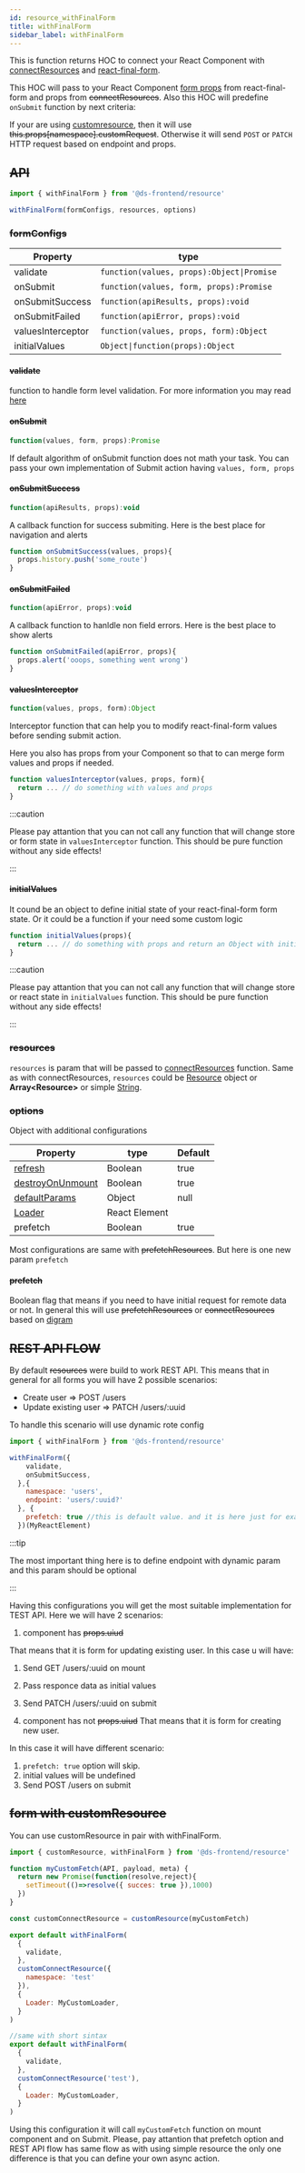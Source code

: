 ```yaml
---
id: resource_withFinalForm
title: withFinalForm
sidebar_label: withFinalForm
---
```


This is function returns HOC to connect your React Component with [connectResources](/frontend-docs/docs/resources/connect_resources) and [react-final-form](https://final-form.org/react).

This HOC will pass to your React Component [form props](https://final-form.org/docs/react-final-form/types/FormRenderProps) from  react-final-form and props from ~~connectResources~~.
Also this HOC will predefine `onSubmit` function by next criteria:

If your are using [customresource](/frontend-docs/docs/resources/resource_customresources), then it will use ~~this.props[namespace].customRequest~~. Otherwise it will send `POST` or `PATCH` HTTP request based on endpoint and props.


## ~~API~~
```javascript
import { withFinalForm } from '@ds-frontend/resource'

withFinalForm(formConfigs, resources, options)
```
### ~~formConfigs~~

|  Property             |      type                                      |
| ----------------------| ---------------------------------------------- |
|   validate            | ```function(values, props):Object\|Promise```  |
|   onSubmit            | ```function(values, form, props):Promise```    |
|   onSubmitSuccess     | ```function(apiResults, props):void```         |
|   onSubmitFailed      | ```function(apiError, props):void```           |
|   valuesInterceptor   | ```function(values, props, form):Object```     |
|   initialValues       | ```Object\|function(props):Object```           |

#### ~~validate~~
function to handle form level validation. For more information you may read [here](/frontend-docs/docs/skeleton/skeleton_forms#form-level-validation)

#### ~~onSubmit~~
```javascript
function(values, form, props):Promise
```
If default algorithm of onSubmit function does not math your task. You can pass your own implementation of Submit action having `values, form, props`

#### ~~onSubmitSuccess~~
```javascript
function(apiResults, props):void
```
A callback function for success submiting. Here is the best place for navigation and alerts

```javascript
function onSubmitSuccess(values, props){
  props.history.push('some_route')
}
```

#### ~~onSubmitFailed~~
```javascript
function(apiError, props):void
```
A callback function to hanldle non field errors. Here is the best place to show alerts

```javascript
function onSubmitFailed(apiError, props){
  props.alert('ooops, something went wrong')
}
```

#### ~~valuesInterceptor~~
```javascript
function(values, props, form):Object
```
Interceptor function that can help you to modify react-final-form values before sending submit action.

Here you also has props from your Component so that to can merge form values and props if needed.

```javascript
function valuesInterceptor(values, props, form){
  return ... // do something with values and props
}
```

:::caution

Please pay attantion that you can not call any function that will change store or form state in `valuesInterceptor` function. This should be pure function without any side effects!

:::

#### ~~initialValues~~

It cound be an object to define initial state of your react-final-form form state.
Or it could be a function if your need some custom logic

```javascript
function initialValues(props){
  return ... // do something with props and return an Object with initial form values
}
```
:::caution

Please pay attantion that you can not call any function that will change store or react state in `initialValues` function. This should be pure function without any side effects!

:::


### ~~resources~~

`resources` is param that will be passed to [connectResources](/frontend-docs/docs/resources/connect_resources) function.
Same as with connectResources, `resources` could be [Resource](/frontend-docs/docs/resources/connect_resources#resource) object or **Array<Resource\>** or simple [String](/frontend-docs/docs/resources/connect_resources#simple-syntax).

### ~~options~~

Object with additional configurations

|  Property          |      type             |      Default  |
| -------------------| --------------------- | --------------|
|   [refresh](/frontend-docs/docs/resources/resource_prefetchResources#refresh)          | Boolean               | true          |
|   [destroyOnUnmount](/frontend-docs/docs/resources/resource_prefetchResources#destroyonunmount) | Boolean               | true          | 
|   [defaultParams](/frontend-docs/docs/resources/resource_prefetchResources#defaultparams)    | Object                | null          | 
|   [Loader](/frontend-docs/docs/resources/resource_prefetchResources#loader)           | React Element         |               | 
|   prefetch          | Boolean        |        true       | 

Most configurations are same with ~~prefetchResources~~. But here is one new param `prefetch`

#### ~~prefetch~~
Boolean flag that means if you need to have initial request for remote data or not.
In general this will use ~~prefetchResources~~ or ~~connectResources~~ based on [digram](/frontend-docs/docs/resources/resource_prefetchResources#prefetchresources-us-connectresources)


## ~~REST API FLOW~~

By default ~~resources~~ were build to work REST API. This means that in general for all forms you will have 2 possible scenarios:

- Create user => POST /users
- Update existing user => PATCH /users/:uuid

To handle this scenario will use dynamic rote config
```javascript
import { withFinalForm } from '@ds-frontend/resource'

withFinalForm({
    validate,
    onSubmitSuccess,
  },{
    namespace: 'users',
    endpoint: 'users/:uuid?'
  }, {
    prefetch: true //this is default value. and it is here just for example
  })(MyReactElement)
```

:::tip

The most important thing here is to define endpoint with dynamic param and this param should be optional

:::

Having this configurations you will get the most suitable implementation for TEST API.
Here we will have 2 scenarios:
1. component has ~~props.uiud~~

That means that it is form for updating existing user.
In this case u will have:
1. Send GET /users/:uuid on mount
2. Pass responce data as initial values
3. Send PATCH /users/:uuid on submit


2. component has not ~~props.uiud~~
That means that it is form for creating new user.

In this case it will have different scenario:
1. `prefetch: true` option will skip.
2. initial values will be undefined
3. Send POST /users on submit


## ~~form with customResource~~
You can use customResource in pair with withFinalForm.

```javascript
import { customResource, withFinalForm } from '@ds-frontend/resource'

function myCustomFetch(API, payload, meta) {
  return new Promise(function(resolve,reject){
    setTimeout(()=>resolve({ succes: true }),1000)
  })
}

const customConnectResource = customResource(myCustomFetch)

export default withFinalForm(
  {
    validate,
  },
  customConnectResource({
    namespace: 'test'
  }),
  {
    Loader: MyCustomLoader,
  }
)

//same with short sintax
export default withFinalForm(
  {
    validate,
  },
  customConnectResource('test'),
  {
    Loader: MyCustomLoader,
  }
)
```

Using this configuration it will call `myCustomFetch` function on mount component and on Submit.
Please, pay attantion that prefetch option and REST API flow has same flow as with using simple resource the only one difference is that you can define your own async action.
